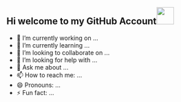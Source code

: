 ## Hi welcome to my GitHub Account<img src="https://media.giphy.com/media/l0IxZ9QKngk7yZWYU/source.gif" width="40" height="40" />


- 🔭 I’m currently working on ...
- 🌱 I’m currently learning ...
- 👯 I’m looking to collaborate on ...
- 🤔 I’m looking for help with ...
- 💬 Ask me about ...
- 📫 How to reach me: ...
- 😄 Pronouns: ...
- ⚡ Fun fact: ...
